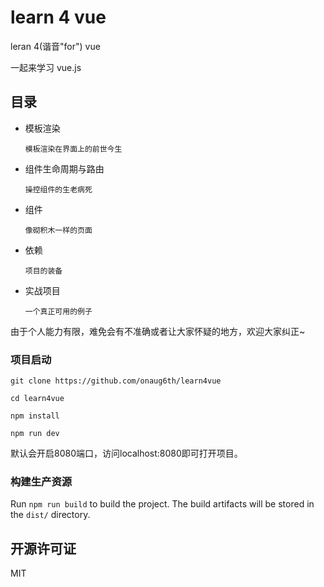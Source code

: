 # learn 4 vue

leran 4(谐音"for") vue

一起来学习 vue.js

## 目录

- 模板渲染

    `模板渲染在界面上的前世今生` 
- 组件生命周期与路由


    `操控组件的生老病死`
- 组件

    `像砌积木一样的页面`

- 依赖

    `项目的装备`

- 实战项目

    `一个真正可用的例子`

由于个人能力有限，难免会有不准确或者让大家怀疑的地方，欢迎大家纠正~

### 项目启动

```
git clone https://github.com/onaug6th/learn4vue

cd learn4vue

npm install 

npm run dev
```
默认会开启8080端口，访问localhost:8080即可打开项目。

### 构建生产资源

Run `npm run build` to build the project. The build artifacts will be stored in the `dist/` directory.

## 开源许可证

MIT
